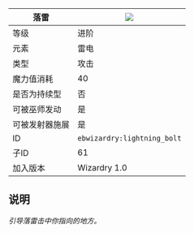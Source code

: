 | 落雷 |![](https://github.com/Electroblob77/Wizardry/blob/1.12.2/src/main/resources/assets/ebwizardry/textures/spells/lightning_bolt.png)|
|---|---|
| 等级 | 进阶 |
| 元素 | 雷电 |
| 类型 | 攻击 |
| 魔力值消耗 | 40 |
| 是否为持续型 | 否 |
| 可被巫师发动 | 是 |
| 可被发射器施展 | 是 |
| ID | `ebwizardry:lightning_bolt` |
| 子ID | 61 |
| 加入版本 | Wizardry 1.0 |
## 说明
_引导落雷击中你指向的地方。_
